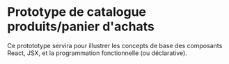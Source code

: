 # Prototype de catalogue produits/panier d'achats

Ce protototype servira pour illustrer les concepts de base des composants React, JSX, et la programmation fonctionnelle (ou déclarative).